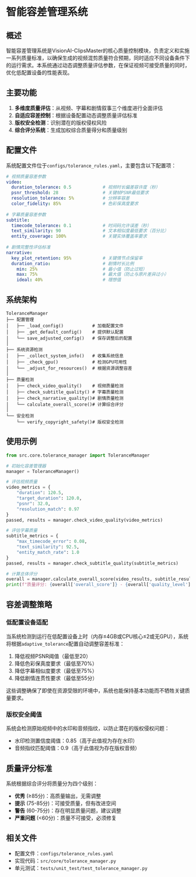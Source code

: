 # 智能容差管理系统

## 概述

智能容差管理系统是VisionAI-ClipsMaster的核心质量控制模块，负责定义和实施一系列质量标准，以确保生成的视频混剪质量符合预期，同时适应不同设备条件下的运行需求。本系统通过动态调整质量评估参数，在保证视频可接受质量的同时，优化低配置设备的性能表现。

## 主要功能

1. **多维度质量评估**：从视频、字幕和剧情叙事三个维度进行全面评估
2. **自适应容差控制**：根据设备配置动态调整质量评估标准
3. **版权安全检测**：识别潜在的版权侵权风险
4. **综合评分系统**：生成加权综合质量得分和质量级别

## 配置文件

系统配置文件位于`configs/tolerance_rules.yaml`，主要包含以下配置项：

```yaml
# 视频质量容差参数
video:
  duration_tolerance: 0.5            # 视频时长偏差容许度（秒）
  psnr_threshold: 28                 # 关键帧PSNR最低要求
  resolution_tolerance: 5%           # 分辨率容差
  color_fidelity: 85%                # 色彩保真度要求
  
# 字幕质量容差参数
subtitle:
  timecode_tolerance: 0.1            # 时间码允许误差（秒）
  text_similarity: 90                # 文本相似度最低要求（百分比）
  entity_coverage: 100%              # 关键实体覆盖率要求
  
# 剧情完整性评估标准
narrative:
  key_plot_retention: 95%            # 关键情节点保留率
  duration_ratio:                    # 剧情时长比例
    min: 25%                         # 最小值（防止过短）
    max: 75%                         # 最大值（防止与原片差异过小）
    ideal: 40%                       # 理想值
```

## 系统架构

```
ToleranceManager
├── 配置管理
│   ├── _load_config()           # 加载配置文件
│   ├── _get_default_config()    # 提供默认配置
│   └── save_adjusted_config()   # 保存调整后的配置
│
├── 系统资源检测
│   ├── _collect_system_info()   # 收集系统信息
│   ├── _check_gpu()             # 检测GPU可用性
│   └── _adjust_for_resources()  # 根据资源调整容差
│
├── 质量检测
│   ├── check_video_quality()    # 视频质量检测
│   ├── check_subtitle_quality() # 字幕质量检测
│   ├── check_narrative_quality()# 剧情质量检测
│   └── calculate_overall_score()# 计算综合评分
│
└── 安全检测
    └── verify_copyright_safety()# 版权安全检测
```

## 使用示例

```python
from src.core.tolerance_manager import ToleranceManager

# 初始化容差管理器
manager = ToleranceManager()

# 评估视频质量
video_metrics = {
    "duration": 120.5,
    "target_duration": 120.0,
    "psnr": 32.0,
    "resolution_match": 0.97
}
passed, results = manager.check_video_quality(video_metrics)

# 评估字幕质量
subtitle_metrics = {
    "max_timecode_error": 0.08,
    "text_similarity": 92.5,
    "entity_match_rate": 1.0
}
passed, results = manager.check_subtitle_quality(subtitle_metrics)

# 计算总体评分
overall = manager.calculate_overall_score(video_results, subtitle_results, narrative_results)
print(f"质量评分: {overall['overall_score']} - {overall['quality_level']}")
```

## 容差调整策略

### 低配置设备适配

当系统检测到运行在低配置设备上时（内存≤4GB或CPU核心≤2或无GPU），系统将根据`adaptive_tolerance`配置自动调整容差标准：

1. 降低视频PSNR阈值（最低至20）
2. 降低色彩保真度要求（最低至70%）
3. 降低字幕相似度要求（最低至75%）
4. 降低剧情连贯性要求（最低至55分）

这些调整确保了即使在资源受限的环境中，系统也能保持基本功能而不牺牲关键质量要求。

### 版权安全阈值

系统会检测原始视频中的水印和音频指纹，以防止潜在的版权侵权问题：

- 水印检测置信度阈值：0.85（高于此值视为存在水印）
- 音频指纹匹配阈值：0.9（高于此值视为存在版权音频）

## 质量评分标准

系统根据综合评分将质量分为四个级别：

- **优秀** (≥85分)：高质量输出，无需调整
- **提示** (75-85分)：可接受质量，但有改进空间
- **警告** (60-75分)：存在明显质量问题，建议调整
- **严重问题** (<60分)：质量不可接受，必须修复

## 相关文件

- 配置文件：`configs/tolerance_rules.yaml`
- 实现代码：`src/core/tolerance_manager.py`
- 单元测试：`tests/unit_test/test_tolerance_manager.py` 